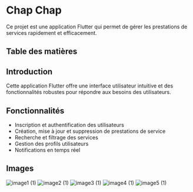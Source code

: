 # Chap Chap

Ce projet est une application Flutter qui permet de gérer les prestations de services rapidement et efficacement.

## Table des matières

## Introduction

Cette application Flutter offre une interface utilisateur intuitive et des fonctionnalités robustes pour répondre aux besoins des utilisateurs.

## Fonctionnalités

- Inscription et authentification des utilisateurs
- Création, mise à jour et suppression de prestations de service
- Recherche et filtrage des services
- Gestion des profils utilisateurs
- Notifications en temps réel

## Images

![image1 (1)](https://github.com/Anse-dev/chap/assets/67246148/7c27543c-2b21-4d19-9823-3ae0652a657e)
![image2 (1)](https://github.com/Anse-dev/chap/assets/67246148/840017b2-9099-4cc0-a114-7b5b983920d9)
![image3 (1)](https://github.com/Anse-dev/chap/assets/67246148/20f06916-17cf-417d-82ca-e3cb099edd17)
![image4 (1)](https://github.com/Anse-dev/chap/assets/67246148/8c15f3b5-3dfd-45e9-9fbe-9df6cba97024)
![image5 (1)](https://github.com/Anse-dev/chap/assets/67246148/258a81ea-0e8e-401e-9235-a8b623c2a4e3)
